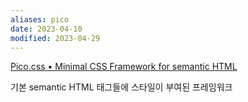 ```yaml
---
aliases: pico
date: 2023-04-10
modified: 2023-04-29
---
```


[Pico.css • Minimal CSS Framework for semantic HTML](https://picocss.com/)

기본 semantic HTML 태그들에 스타일이 부여된 프레임워크
